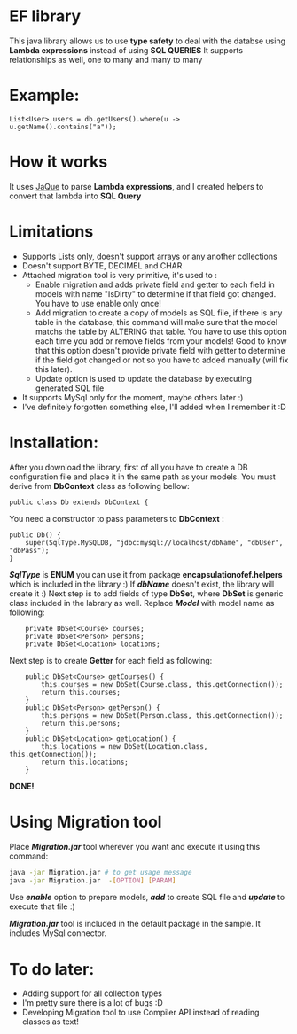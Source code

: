 # EF library
This java library allows us to use **type safety** to deal with the databse using **Lambda expressions** instead of using **SQL QUERIES**
It supports relationships as well, one to many and many to many

# Example:
```
List<User> users = db.getUsers().where(u -> u.getName().contains("a"));
```
# How it works
It uses [JaQue](https://github.com/TrigerSoft/jaque) to parse **Lambda expressions**, and I created helpers to convert that lambda into **SQL Query**

# Limitations
  - Supports Lists only, doesn't support arrays or any another collections
  - Doesn't support BYTE, DECIMEL and CHAR
  - Attached migration tool is very primitive, it's used to :
    * Enable migration and adds private field and getter to each field in models with name "IsDirty" to determine if that field got changed. You have to use enable only once!
    * Add migration to create a copy of models as SQL file, if there is any table in the database, this command will make sure that the model matchs the table by ALTERING that table. You have to use this option each time you add or remove fields from your models!
    Good to know that this option doesn't provide private field with getter to determine if the field got changed or not so you have to added manually (will fix this later).
    * Update option is used to update the database by executing generated SQL file
  - It supports MySql only for the moment, maybe others later :)
  - I've definitely forgotten something else, I'll added when I remember it :D

# Installation: 
After you download the library, first of all you have to create a DB configuration file and place it in the same path as your models. You must derive from **DbContext** class as following bellow:
```
public class Db extends DbContext {
```
You need a constructor to pass parameters to **DbContext** :
```
public Db() {
    super(SqlType.MySQLDB, "jdbc:mysql://localhost/dbName", "dbUser", "dbPass");
}
```
***SqlType*** is **ENUM** you can use it from package **encapsulationofef.helpers** which is included in the library :)
If ***dbName*** doesn't exist, the library will create it :)
Next step is to add fields of type **DbSet<Model>**, where **DbSet<Model>** is generic class included in the labrary as well. Replace ***Model*** with model name as following:
```
    private DbSet<Course> courses;
    private DbSet<Person> persons;
    private DbSet<Location> locations;
```
Next step is to create **Getter** for each field as following:
```
    public DbSet<Course> getCourses() {
        this.courses = new DbSet(Course.class, this.getConnection());
        return this.courses;
    }
    public DbSet<Person> getPerson() {
        this.persons = new DbSet(Person.class, this.getConnection());
        return this.persons;
    }
    public DbSet<Location> getLocation() {
        this.locations = new DbSet(Location.class, this.getConnection());
        return this.locations;
    }
```
**DONE!**

# Using Migration tool
Place ***Migration.jar*** tool wherever you want and execute it using this command:
```sh
java -jar Migration.jar # to get usage message
java -jar Migration.jar  -[OPTION] [PARAM]
```
Use ***enable*** option to prepare models, ***add*** to create SQL file and ***update*** to execute that file :)

***Migration.jar*** tool is included in the default package in the sample.
It includes MySql connector.

# To do later:
- Adding support for all collection types
- I'm pretty sure there is a lot of bugs :D
- Developing Migration tool to use Compiler API instead of reading classes as text!